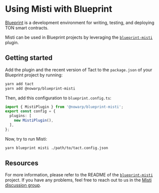 # Using Misti with Blueprint

[Blueprint](https://github.com/ton-org/blueprint) is a development environment for writing, testing, and deploying TON smart contracts.

Misti can be used in Blueprint projects by leveraging the [`blueprint-misti`](https://github.com/nowarp/blueprint-misti) plugin.

## Getting started

Add the plugin and the recent version of Tact to the `package.json` of your Blueprint project by running:
```bash
yarn add tact
yarn add @nowarp/blueprint-misti
```

Then, add this configuration to `blueprint.config.ts`:
```ts
import { MistiPlugin } from '@nowarp/blueprint-misti';
export const config = {
  plugins: [
    new MistiPlugin(),
  ],
};
```

Now, try to run Misti:
```bash
yarn blueprint misti ./path/to/tact.config.json
```

## Resources
For more information, please refer to the README of the [`blueprint-misti`](https://github.com/nowarp/blueprint-misti) project. If you have any problems, feel free to reach out to us in the [Misti discussion group](https://t.me/misti_dev).

